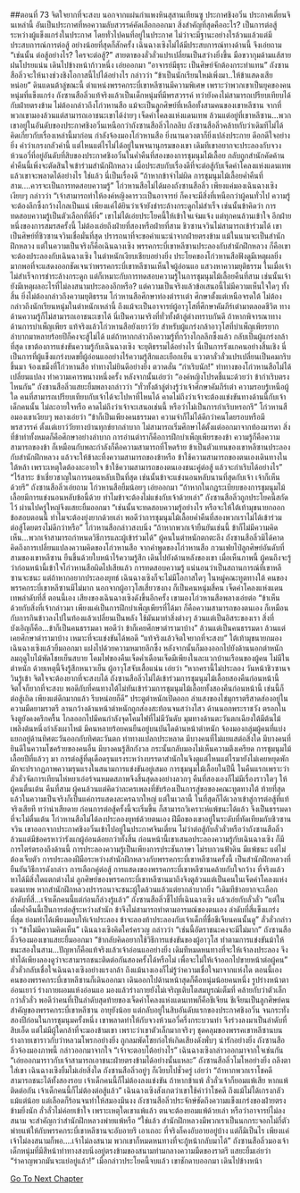 ##ตอนที่ 73 จิตใจยากที่จะสงบ
นอกจากแผ่นกำแพงหินสุสานเทียนซู ประกาศชิงอวิ๋น ประกาศเตี่ยนจินเหล่านี้ อันเป็นประกาศที่หอความลับสวรรค์คัดเลือกออกมา สิ่งสำคัญที่สุดคืออะไร? เป็นการต่อสู้ระหว่างผู้แข็งแกร่งในประกาศ โดยทั่วไปคนที่อยู่ในประกาศ ไม่ว่าจะมีฐานะอย่างไรล้วนแล้วแต่มีประสบการณ์การต่อสู้ อย่างน้อยที่สุดก็สักครั้ง
เฉินฉางเซิงไม่ได้มีประสบการณ์ทางด้านนี้ จึงเอ่ยถาม “เช่นนั้น ต่อสู้อย่างไร? ใครจะต่อสู้?”
สายตาของลั่วลั่วแปรเปลี่ยนเป็นสว่างยิ่งขึ้น มือขวากุมด้ามแส้สายฝนโปรยแน่น เดินไปข้างหน้าก้าวหนึ่ง เอ่ยออกมา “อาจารย์มีธุระ เป็นศิษย์จักต้องกระทำแทน”
ถังซานสือลิ่วจะให้นางช่วงชิงโอกาสนี้ไปได้อย่างไร กล่าวว่า “ข้าเป็นนักเรียนใหม่เพิ่งมา..ให้ข้าแสดงเสียหน่อย”
ดินแดนต้าลู่ขณะนี้ ตำแหน่งพรรคกระบี่เขาหลีซานมีความพิเศษ เพราะว่าพวกเขาเป็นยุคของคนหนุ่มที่แข็งแกร่ง ถังซานสือลิ่วแท้จริงแล้วเป็นเด็กหนุ่มที่มีพรสวรรค์ ทว่ายังคงไม่สามารถเปรียบเทียบได้กับฝ่ายตรงข้าม ไม่ต้องกล่าวถึงโก่วหานสือ แม้จะเป็นลูกศิษย์ที่เหลือทั้งสามคนของเขาหลีซาน จากที่พวกเขามองล้วนแต่สามารถเอาชนะเขาได้ง่ายๆ
เจ็ดคำโคลงแห่งแดนเทพ ล้วนแต่อยู่ที่เขาหลีซาน...พวกเขาอยู่ในอันดับของประกาศชิงอวิ๋นเหนือกว่าถังซานสือลิ่วไกลลิบ
ถังซานสือลิ่วคล้ายกับว่าเดิมทีไม่ได้คิดเกี่ยวกับเรื่องเหล่านี้มาก่อน กำลังจ้องมองโก่วหานสือ ยิ่งนานดวงตาก็ยิ่งเปล่งประกาย ดีอกดีใจอย่างยิ่ง
คำว่าเกรงกลัวคำนี้ แต่ไหนแต่ไรไม่ได้อยู่ในพจนานุกรมของเขา เดิมทีเขาอยากจะประลองกับจวงห้วนอวี่ที่อยู่อันดับที่สิบของประกาศชิงอวิ๋นในค่ำคืนที่สองของการชุมนุมไม้เลื้อย กลับถูกสำนักคัดค้าน ค่ำคืนนี้เพิ่งจะตัดสินใจเข้าร่วมสำนักฝึกหลวง เมื่อประสบกับเรื่องดีที่จะต่อสู้กับเจ็ดคำโคลงแห่งแดนเทพ แล้วเขาจะพลาดได้อย่างไร
ใช่แล้ว นี่เป็นเรื่องดี
“ถ้าหากข้าจำไม่ผิด การชุมนุมไม้เลื้อยค่ำคืนที่สาม....ควรจะเป็นการทดสอบความรู้”
โก่วหานสือไม่ได้มองถังซานสือลิ่ว เพียงแค่มองเฉินฉางเซิงเงียบๆ กล่าวว่า “เจ้าสามารถทำให้องค์หญิงคารวะเป็นอาจารย์ ก็คงจะมีสิ่งที่เหนือกว่าผู้คนทั่วไป ความรู้จะต้องลึกซึ้งกว้างไกลเป็นแน่ เพียงแค่ได้ยินว่าเจ้ายังชำระล้างกระดูกไม่สำเร็จ เช่นนั้นข้าคิดว่า การทดสอบความรู้เป็นตัวเลือกที่ดียิ่ง”
เขาไม่ได้เอ่ยประโยคนี้ให้เข้าใจแจ่มแจ้ง แต่ทุกคนล้วนเข้าใจ
อีกฝ่ายหนึ่งของการสมรสครั้งนี้ ไม่ต้องเอ่ยถึงฝ่ายที่สองหรือฝ่ายที่สาม ชิวซานจวินไม่สามารถเข้าร่วมได้ เขาเป็นศิษย์ที่ชิวซานจวินเชื่อมั่นที่สุด ปรารถนาที่จะขอคำแนะนำจากฝ่ายตรงข้าม แม้ในนามจะเป็นสำนักฝึกหลวง แต่ในความเป็นจริงก็คือเฉินฉางเซิง
พรรคกระบี่เขาหลีซานประลองกับสำนักฝึกหลวง ก็คือเขาจะต้องประลองกับเฉินฉางเซิง
ในตำหนักเงียบเชียบอย่างยิ่ง ประโยคของโก่วหานสือฟังดูมีเหตุผลยิ่ง มากพอที่จะแสดงออกชัดเจนว่าพรรคกระบี่เขาหลีซานเห็นใจผู้อ่อนแอ แสวงหาความยุติธรรม ในเมื่อเจ้าไม่สำเร็จการชำระล้างกระดูก แต่ก็เหมาะกับการทดสอบความรู้ในการชุมนุมไม้เลื้อยคืนที่สาม เช่นนั้นเจ้ายังมีเหตุผลอะไรที่ไม่ลงสนามประลองอีกหรือ?
แต่ความเป็นจริงแล้วข้อเสนอนี้ไม่มีความเห็นใจใดๆ ทั้งสิ้น ยิ่งไม่ต้องกล่าวถึงความยุติธรรม
โก่วหานสือศึกษาท่องตำราเต๋า ศึกษาตั้งแต่เหนือจรดใต้ ไม่ต้องกล่าวถึงนักเรียนหนุ่มในตำหนักเหล่านี้ ถึงแม้จะเป็นอาจารย์ผู้อาวุโสที่ศึกษาคัมภีร์เต๋ามาตลอดชีวิต ทางด้านความรู้ก็ไม่สามารถเอาชนะเขาได้ นี่เป็นความจริงที่ทั่วทั้งต้าลู่ต่างทราบกันดี ถ้าหากพิจารณาทางด้านการบำเพ็ญเพียร แท้จริงแล้วโก่วหานสือยังเยาว์วัย สำหรับผู้แกร่งกล้าอาวุโสที่บำเพ็ญเพียรยากลำบากมาหลายร้อยปีก็คงจะสู้ไม่ได้ แต่ถ้าหากกล่าวถึงความรู้ที่กว้างไกลลึกซึ้งแล้ว กลับเป็นผู้แกร่งกล้าที่สุด
เขาต้องการแข่งขันความรู้กับเฉินฉางเซิง จะยุติธรรมได้อย่างไร นี่เป็นการรังแกคนอย่างสิ้นเชิง นี่เป็นการที่ผู้แข็งแกร่งบดขยี้ผู้อ่อนแออย่างไร้ความรู้สึกและเยือกเย็น
แววตาลั่วลั่วแปรเปลี่ยนเป็นคมกริบขึ้นมา จ้องเขม็งที่โก่วหานสือ ท่าทางไม่ยินดีอย่างยิ่ง ตวาดลั่น “กำเริบนัก!”
ท่าทางของโก่วหานสือไม่ได้เปลี่ยนแปลง ทำความเคารพนางหนึ่งครั้ง หลังจากนั้นเอ่ยว่า “องค์หญิงโปรดชี้แนะด้วยว่า ข้ากำเริบตรงไหนกัน”
ถังซานสือลิ่วแสยะยิ้มพลางกล่าวว่า “ทั่วทั้งต้าลู่ต่างรู้ว่าเจ้าศึกษาคัมภีร์เต๋า ความรอบรู้เหนือผู้ใด คนที่สามารถเปรียบเทียบกับเจ้าได้จะไปหาที่ไหนได้ คาดไม่ถึงว่าเจ้าจะต้องแข่งขันทางด้านนี้กับเจ้าเด็กคนนั้น ไม่ละอายใจหรือ คาดไม่ถึงว่าเจ้าจะเสนอเช่นนี้ หรือว่าไม่เป็นการกำเริบหรอกรึ”
โก่วหานสือมองเขาเงียบๆ พลางเอ่ยว่า “ข้าก็เป็นเพียงคนธรรมดา ความจำก็ไม่ได้ดีกว่าคนโดยรอบหรือมีพรสวรรค์ ตั้งแต่เยาว์วัยทางบ้านทุกข์ยากลำบาก ไม่สามารถเริ่มศึกษาได้ตั้งแต่ออกมาจากท้องมารดา สิ่งที่ข้าทำทั้งหมดก็คือศึกษาอย่างลำบาก การอ่านตำราก็คือการฝึกบำเพ็ญเพียรของข้า ความรู้ก็คือความสามารถของข้า ก็เหมือนกับพละกำลังก็คือความสามารถที่โหดร้าย ข้าเป็นตัวแทนของเขาหลีซานประลองกับสำนักฝึกหลวง แล้วจะให้ข้าละทิ้งความสามารถของข้าหรือ ข้าใช้ความสามารถของตนเองเดินทางในใต้หล้า เพราะเหตุใดต้องละอายใจ ข้าใช้ความสามารถของตนเองชนะคู่ต่อสู้ แล้วจะกำเริบได้อย่างไร”
“ไร้สาระ ข้าเชี่ยวชาญในการนอนหลับเป็นที่สุด เช่นนั้นข้าจะแข่งนอนหลับนานที่สุดกับเจ้า เจ้าก็เห็นด้วยรึ” ถังซานสือลิ่วเอ่ยถาม
โก่วหานสือยิ้มน้อยๆ เอ่ยออกมา “ถ้าหากในกฎระเบียบของการชุมนุมไม้เลื้อยมีการแข่งนอนหลับข้อนี้ด้วย ทำไมข้าจะต้องไม่แข่งกับเจ้าด้วยเล่า”
ถังซานสือลิ่วถูกประโยคนี้สกัดไว้ ผ่านไปครู่ใหญ่จึงแสยะยิ้มออกมา “เช่นนั้นจะทดสอบความรู้อย่างไร หรือจะให้ใต้เท้ามุขนายกออกข้อสอบตอนนี้ ทำไมจะต้องยุ่งยากด้วยเล่า พอดีว่าการชุมนุมไม้เลื้อยค่ำคืนที่สองพวกเราไม่ได้เข้าร่วม ต่อสู้โดยตรงไม่ดีกว่าหรือ”
โก่วหานสือกล่าวสงบนิ่ง “ถ้าหากพวกเจ้ายืนยันเช่นนี้ ข้าก็ไม่มีความคิดเห็น...พวกเจ้าสามารถกำหนดวิธีการและผู้เข้าร่วมได้”
ผู้คนในตำหนักตกตะลึง ถังซานสือลิ่วมิได้คาดคิดถึงการเปลี่ยนแปลงความคิดของโก่วหานสือ
จากคำพูดของโก่วหานสือ กวนเฟยไป๋ลูกศิษย์อันดับที่สามของเขาหลีซาน ยืนขึ้นด้วยใบหน้าไร้ความรู้สึก เดินไปยังด้านหลังของเขา
เมื่อเห็นภาพนี้ ผู้คนถึงจะรู้ว่าก่อนหน้านี้เข้าใจโก่วหานสือผิดไปเสียแล้ว
การทดสอบความรู้ แน่นอนว่าเป็นสถานการณ์ที่เขาหลีซานจะชนะ แต่ถ้าหากอยากประลองยุทธ์ เฉินฉางเซิงก็จะไม่มีโอกาสใดๆ
ในหมู่คณะทูตทางใต้ คนของพรรคกระบี่เขาหลีซานมีไม่มาก นอกจากผู้อาวุโสเสี่ยวซงกง ก็เป็นคนหนุ่มสี่คน
เจ็ดคำโคลงแห่งแดนเทพลำดับที่สี่
ตอนนี้เอง เสียงของเฉินฉางเซิงดังขึ้นอีกครั้ง
เขามองโก่วหานสือพลางเอ่ยต่อ “ข้าเห็นด้วยกับสิ่งที่เจ้ากล่าวมา เพียงแค่เป็นการฝึกบำเพ็ญเพียรที่ได้มา ก็คือความสามารถของตนเอง ก็เหมือนกับการกินข้าวลงไปในท้องแล้วเปลี่ยนเป็นพลัง ใช้มันมาทำสิ่งต่างๆ ล้วนแต่เป็นอิสระของเรา สิ่งที่บังเอิญก็คือ...ข้าก็เป็นคนธรรมดา พอดีว่า ข้าก็เคยศึกษาตำรามาบ้าง”
ล้วนแต่เป็นคนธรรมดา ล้วนแต่เคยศึกษาตำรามาบ้าง เหมาะที่จะแข่งขันได้พอดี
“แท้จริงแล้วจิตใจยากที่จะสงบ”
ใต้เท้ามุขนายกมองเฉินฉางเซิงแล้วยิ้มออกมา แฝงไปด้วยความหมายลึกซึ้ง
หลังจากนั้นก็มองออกไปยังด้านนอกตำหนัก
ลมฤดูใบไม้พัดโชยเย็นสบาย โคมไฟของคืนเจ็ดค่ำเดือนเจ็ดมีเพียงในละแวกบ้านเรือนของผู้คน ไม่มีในตำหนัก ด้วยเหตุนี้จึงรู้สึกหนาวเย็น
ผู้อาวุโสจับเสื้อแน่น เอ่ยว่า “หากครานี้ไม่ประลอง วันหน้าชิวซานจวินรู้เข้า จิตใจจะต้องยากที่จะสงบได้ ถังซานสือลิ่วไม่ได้เข้าร่วมการชุมนุมไม้เลื้อยสองคืนก่อนหน้านี้ จิตใจก็ยากที่จะสงบ พอดีกับที่คนทางใต้ไม่ทันเข้าร่วมการชุมนุมไม้เลื้อยทั้งสองคืนก่อนหน้านี้ เช่นนี้ก็ต่อสู้เถิด เพียงแต่ดึกมากแล้ว รีบหน่อยก็ดี”
ประตูตำหนักเปิดออก ลำแสงของไข่มุกราตรีสาดส่องอยู่ในความมืดยามราตรี ลานกว้างด้านหน้าตำหนักถูกส่องสะท้อนจนสว่างไสว
ด้านนอกพระราชวัง ตรอกในจิงตูยังคงครึกครื้น ไกลออกไปมีคนกำลังจุดโคมไฟที่ไม่มีวันดับ มุมทางด้านตะวันตกเฉียงใต้มีต้นไม้เพลิงต้นหนึ่งกำลังเผาไหม้
มีคนหลายร้อยคนยืนอยู่บนบันไดด้านหน้าตำหนัก จ้องมองกลุ่มผู้คนที่แบ่งแยกอยู่ด้านทิศตะวันออกกับทิศตะวันตก ท่าทางแปลกประหลาด มีบางคนที่ไม่แยแสต่อสิ่งใด มีบางคนที่ยินดีในความโชคร้ายของคนอื่น มีบางคนรู้สึกกังวล กระนั้นกลับมองไม่เห็นความตึงเครียด
การชุมนุมไม้เลื้อยปีที่แล้วๆ มา การต่อสู้ที่ดุเดือดรุนแรงระหว่างบรรดาสำนักในจิงตูแต่ไหนแต่ไรมายังไม่เคยหยุดพัก มักจะปรากฏภาพความรุนแรงในสนามการแข่งขันอยู่เสมอ การชุมนุมไม้เลื้อยในปีนี้ ในคืนแรกเพราะว่าลั่วลั่วจัดการเทียนไห่หยาเอ๋อร์จนหมดสภาพจึงสิ้นสุดลงอย่างลวกๆ คืนที่สองเองก็ไม่มีเรื่องราวใดๆ ให้ผู้คนตื่นเต้น คืนที่สาม ผู้คนล้วนแต่คิดว่าละครเพลงที่ขับร้องเป็นการสู่ขอของคณะทูตทางใต้ ท้ายที่สุดแล้วในความเป็นจริงก็เป็นแค่การแสดงละครฉากใหญ่ แต่ในเวลานี้ ในที่สุดก็ได้เวลาเข้าสู่การต่อสู้ที่แท้จริงเสียที
ทว่าน่าเสียดาย ก่อนการต่อสู้ครั้งนี้จะเริ่มขึ้น ก็สามารถวิเคราะห์แพ้ชนะได้แล้ว จึงเป็นธรรมดาที่จะไม่ตื่นเต้น
โก่วหานสือไม่ได้ลงประลองยุทธ์ด้วยตนเอง ฝีมือของเขาอยู่ในระดับที่ทัดเทียมกับชิวซานจวิน เขาออกจากประกาศชิงอวิ๋นเข้าไปอยู่ในประกาศจินเตี่ยน ไม่ว่าต่อสู้กับลั่วลั่วหรือว่าถังซานสือลิ่ว ล้วนแต่มีข้อครหาว่ารังแกผู้อ่อนด้อยกว่าทั้งสิ้น
ก่อนหน้านี้เขาเสนอประลองความรู้กับเฉินฉางเซิง ก็มีการไตร่ตรองถึงด้านนี้ การประลองความรู้เป็นเพียงการประชันภาษา ไม่รบกวนฟ้าดิน มีแพ้ชนะ แต่ไม่ต้องเจ็บตัว
การประลองฝีมือระหว่างสำนักฝึกหลวงกับพรรคกระบี่เขาหลีซานครั้งนี้ เป็นสำนักฝึกหลวงที่ยืนยันวิธีการดังกล่าว การเลือกคู่ต่อสู้ การแสดงของพรรคกระบี่เขาหลีซานคล้ายกับใจกว้าง ที่จริงแล้วหาได้มีสิ่งใดแตกต่างไม่ ลูกศิษย์ของพรรคกระบี่เขาหลีซานมาถึงจิงตูล้วนแต่เป็นคนในเจ็ดคำโคลงแห่งแดนเทพ หากสำนักฝึกหลวงปรารถนาจะชนะผู้ใดล้วนแล้วแต่ยากลำบากยิ่ง
“เดิมทีข้าอยากจะเลือกลำดับที่สี่...เจ้าเด็กคนนี้แต่ก่อนก็ล่วงรู้แล้ว”
ถังซานสือลิ่วชี้ไปที่เฉินฉางเซิง แล้วเอ่ยกับลั่วลั่ว “แต่ในเมื่อค่ำคืนนี้เป็นการต่อสู้ระหว่างสำนัก ข้าจึงไม่สามารถทำตามอารมณ์ของตนเอง ลำดับที่สี่แข็งแกร่งที่สุด ย่อมทำได้เพียงมอบให้เจ้าประลอง ข้าจะลองท้าประลองกับเจ้าเด็กที่ชื่อชีเจียนคนนั้นดู”
ลั่วลั่วกล่าวว่า “ข้าไม่มีความคิดเห็น”
เฉินฉางเซิงคิดใคร่ครวญ กล่าวว่า “เช่นนี้อัตราชนะคงจะมีไม่มาก”
ถังซานสือลิ่วจ้องมองเขาแสยะยิ้มออกมา “ข้ากลับคิดอยากใช้วิธีการแข่งขันของผู้อาวุโส ทำตามการแข่งขันม้าให้ชนะสองในสาม...ปัญหาก็คือแท้จริงแล้วเจ้าอ่อนแออย่างยิ่ง เดิมทีหมดหนทางที่จะให้เจ้าลงประลอง จึงทำได้เพียงลองดูว่าจะสามารถชนะติดต่อกันสองครั้งได้หรือไม่ เพื่อจะไม่ให้เจ้าออกไปขายหน้าต่อผู้คน”
ลั่วลั่วกลับเชื่อใจเฉินฉางเซิงอย่างแรงกล้า ถึงแม้นางเองก็ไม่รู้ว่าความเชื่อใจมาจากแห่งใด
ตอนนี้เอง คนของพรรคกระบี่เขาหลีซานก็เดินออกมา
เดินออกไปด้านหน้าสุดก็คือหนุ่มน้อยคนหนึ่ง รูปร่างหน้าตาอ่อนเยาว์ ร่างกายผอมแห้งอ่อนแอ มองแล้วร่างกายยังไม่เจริญเติบโตสมบูรณ์เต็มที่ คล้ายกับว่าตัวเล็กกว่าลั่วลั่ว
พอดีว่าคนที่เป็นลำดับสุดท้ายของเจ็ดคำโคลงแห่งแดนเทพก็คือชีเจียน
ชีเจียนเป็นลูกศิษย์คนสำคัญของพรรคกระบี่เขาหลีซาน อายุยังน้อย แต่กลับอยู่ในสิบอันดับแรกของประกาศชิงอวิ๋น จนกระทั่งสองปีก่อนในการชุมนุมครั้งหนึ่ง เขาพลาดท่าให้กับจวงห้วนอวี่ครึ่งกระบวนท่า จึงร่วงลงมาเป็นลำดับที่สิบเอ็ด แต่ไม่มีผู้ใดกล้าที่จะมองข้ามเขา
เพราะว่าเขาตัวเล็กมากจริงๆ
ชุดคลุมของพรรคเขาหลีซานบนร่างกายเขาราวกับว่าหลวมโพรกอย่างยิ่ง ถูกลมพัดโชยก่อให้เกิดเสียงดังพั่บๆ น่ารักอย่างยิ่ง
ถังซานสือลิ่วจ้องมองภาพนี้ กล่าวออกมาจากใจ “เจ้าจะตอบโต้อย่างไร”
เฉินฉางเซิงกล่าวออกมาจากใจเช่นกัน “เอ่ยออกมาราวกับเจ้าสามารถเอาชนะฝ่ายตรงข้ามได้อย่างนั้นแหละ”
ถังซานสือลิ่วโมโหอย่างยิ่ง ถลึงตาใส่เขา
เฉินฉางเซิงยิ้มไม่เอ่ยสิ่งใด
ถังซานสือลิ่วอยู่ๆ ก็เงียบไปชั่วครู่ เอ่ยว่า “ถ้าหากพวกเราโชคดีสามารถชนะได้ทั้งสองรอบ เจ้าเด็กคนนี้ก็ไม่ต้องลงแข่งขัน ถ้าหากข้าแพ้ ลั่วลั่วเจ้าก็ยอมแพ้เสีย หากแพ้ติดต่อกัน เจ้าเด็กคนนี้ก็ไม่ต้องต่อสู้แล้ว”
เฉินฉางเซิงสังเกตว่าเขาใช้คำว่าโชคดี
ถึงแม้ไม่ได้เกรงกลัวแม้แต่น้อย แต่เลือดก็ร้อนจนทำให้สมองมึนงง
ถังซานสือลิ่วประจักษ์ชัดถึงความแข็งแกร่งของฝ่ายตรงข้ามยิ่งนัก
ลั่วลั่วไม่ค่อยเข้าใจ เพราะเหตุใดเขาแพ้แล้ว ตนจะต้องยอมแพ้ด้วยเล่า
หรือว่าอาจารย์ไม่ลงสนาม จะสำคัญกว่าสำนักฝึกหลวงพ่ายแพ้หรือ
“ใช่แล้ว สำนักฝึกหลวงมีพวกเราเป็นนกกระจอกไม่กี่ตัว พ่ายแพ้ให้กับพรรคกระบี่เขาหลีซานจะอับอายรึ เอาเถอะ ที่จริงก็คงอับอายอยู่บ้าง แต่ก็มิเป็นไร เพียงแค่เจ้าไม่ลงสนามก็พอ....เจ้าไม่ลงสนาม พวกเขาก็หมดหนทางที่จะกู้หน้ากลับมาได้”
ถังซานสือลิ่วมองเจ้าเด็กหนุ่มที่มีสีหน้าท่าทางสงบนิ่งอยู่ตรงข้ามของสนามท่ามกลางความมืดของราตรี แสยะยิ้มเอ่ยว่า “รำคาญพวกมันจะแย่อยู่แล้ว!”
เมื่อกล่าวประโยคนี้จบแล้ว เขาชักดาบออกมา เดินไปข้างหน้า




[Go To Next Chapter]( ./75.md)